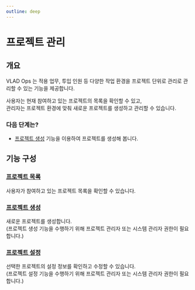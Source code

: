 ```yaml
---
outline: deep
---
```


# 프로젝트 관리

## 개요
VLAD Ops 는 적용 업무, 투입 인원 등 다양한 작업 환경을 프로젝트 단위로 관리로 관리할 수 있는 기능을 제공합니다.

사용자는 현재 참여하고 있는 프로젝트의 목록을 확인할 수 있고,  
관리자는 프로젝트 환경에 맞춰 새로운 프로젝트를 생성하고 관리할 수 있습니다.

### 다음 단계는?
- [프로젝트 생성](./create-project) 기능을 이용하여 프로젝트를 생성해 봅니다.


## 기능 구성

### [프로젝트 목록](./project-list)
사용자가 참여하고 있는 프로젝트 목록을 확인할 수 있습니다.

### [프로젝트 생성](./create-project)
새로운 프로젝트를 생성합니다.  
(프로젝트 생성 기능을 수행하기 위해 프로젝트 관리자 또는 시스템 관리자 권한이 필요합니다.)

### [프로젝트 설정](./intro-project-settings)
선택한 프로젝트의 설정 정보를 확인하고 수정할 수 있습니다.  
(프로젝트 설정 기능을 수행하기 위해 프로젝트 관리자 또는 시스템 관리자 권한이 필요합니다.)